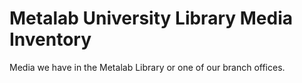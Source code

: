 # Metalab University Library Media Inventory

Media we have in the Metalab Library or one of our branch offices.
